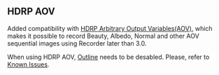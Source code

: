 <a id="AOV"></a>
## HDRP AOV

Added compatibility with [HDRP Arbitrary Output Variables(AOV)](https://docs.unity3d.com/Packages/com.unity.render-pipelines.high-definition@14.0/manual/AOVs.html), which makes it possible to record Beauty, Albedo, Normal and other AOV sequential images using Recorder later than 3.0.

When using HDRP AOV, [Outline](Outline.md) needs to be desabled. Please, refer to [Known Issues](Known-issue.md).




